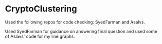 # CryptoClustering

Used the following repos for code checking: SyedFarman and Asalvs.

Used SyedFarman for guidance on answering final question and used some of Aslavs' code for my line graphs.